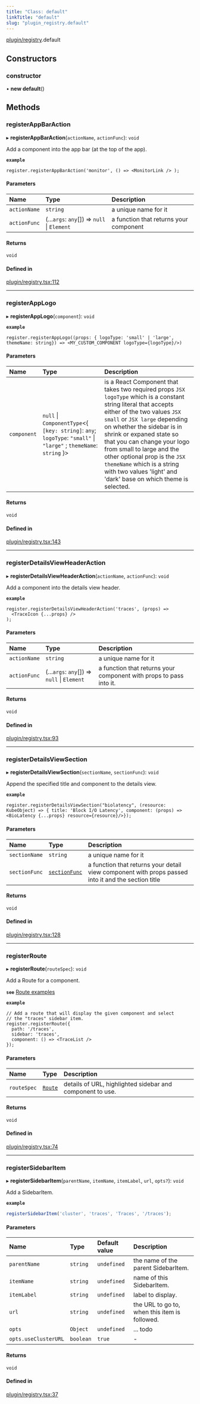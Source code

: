 ```yaml
---
title: "Class: default"
linkTitle: "default"
slug: "plugin_registry.default"
---
```


[plugin/registry](../modules/plugin_registry.md).default

## Constructors

### constructor

• **new default**()

## Methods

### registerAppBarAction

▸ **registerAppBarAction**(`actionName`, `actionFunc`): `void`

Add a component into the app bar (at the top of the app).

**`example`**

```JSX
register.registerAppBarAction('monitor', () => <MonitorLink /> );
```

#### Parameters

| Name | Type | Description |
| :------ | :------ | :------ |
| `actionName` | `string` | a unique name for it |
| `actionFunc` | (...`args`: `any`[]) => ``null`` \| `Element` | a function that returns your component |

#### Returns

`void`

#### Defined in

[plugin/registry.tsx:112](https://github.com/kinvolk/headlamp/blob/168f394/frontend/src/plugin/registry.tsx#L112)

___

### registerAppLogo

▸ **registerAppLogo**(`component`): `void`

**`example`**
```JSX
register.registerAppLogo((props: { logoType: 'small' | 'large', themeName: string}) => <MY_CUSTOM_COMPONENT logoType={logoType}/>)
```

#### Parameters

| Name | Type | Description |
| :------ | :------ | :------ |
| `component` | ``null`` \| `ComponentType`<{ `[key: string]`: `any`; `logoType`: ``"small"`` \| ``"large"`` ; `themeName`: `string`  }\> | is a React Component that takes two required props ```JSX logoType``` which is a constant string literal that accepts either of the two values ```JSX small``` or ```JSX large``` depending on whether the sidebar is in shrink or expaned state so that you can change your logo from small to large and the other optional prop is the ```JSX themeName``` which is a string with two values 'light' and 'dark' base on which theme is selected. |

#### Returns

`void`

#### Defined in

[plugin/registry.tsx:143](https://github.com/kinvolk/headlamp/blob/168f394/frontend/src/plugin/registry.tsx#L143)

___

### registerDetailsViewHeaderAction

▸ **registerDetailsViewHeaderAction**(`actionName`, `actionFunc`): `void`

Add a component into the details view header.

**`example`**

```JSX
register.registerDetailsViewHeaderAction('traces', (props) =>
  <TraceIcon {...props} />
);
```

#### Parameters

| Name | Type | Description |
| :------ | :------ | :------ |
| `actionName` | `string` | a unique name for it |
| `actionFunc` | (...`args`: `any`[]) => ``null`` \| `Element` | a function that returns your component                     with props to pass into it. |

#### Returns

`void`

#### Defined in

[plugin/registry.tsx:93](https://github.com/kinvolk/headlamp/blob/168f394/frontend/src/plugin/registry.tsx#L93)

___

### registerDetailsViewSection

▸ **registerDetailsViewSection**(`sectionName`, `sectionFunc`): `void`

Append the specified title and component to the details view.

**`example`**

```JSX
register.registerDetailsViewSection("biolatency", (resource: KubeObject) => { title: 'Block I/O Latency', component: (props) => <BioLatency {...props} resource={resource}/>});
```

#### Parameters

| Name | Type | Description |
| :------ | :------ | :------ |
| `sectionName` | `string` | a unique name for it |
| `sectionFunc` | [`sectionFunc`](../modules/plugin_registry.md#sectionfunc) | a function that returns your detail view component with props                      passed into it and the section title |

#### Returns

`void`

#### Defined in

[plugin/registry.tsx:128](https://github.com/kinvolk/headlamp/blob/168f394/frontend/src/plugin/registry.tsx#L128)

___

### registerRoute

▸ **registerRoute**(`routeSpec`): `void`

Add a Route for a component.

**`see`** [Route examples](https://github.com/kinvolk/headlamp/blob/main/frontend/src/lib/router.tsx)

**`example`**

```JSX
// Add a route that will display the given component and select
// the "traces" sidebar item.
register.registerRoute({
  path: '/traces',
  sidebar: 'traces',
  component: () => <TraceList />
});
```

#### Parameters

| Name | Type | Description |
| :------ | :------ | :------ |
| `routeSpec` | [`Route`](../interfaces/lib_router.Route.md) | details of URL, highlighted sidebar and component to use. |

#### Returns

`void`

#### Defined in

[plugin/registry.tsx:74](https://github.com/kinvolk/headlamp/blob/168f394/frontend/src/plugin/registry.tsx#L74)

___

### registerSidebarItem

▸ **registerSidebarItem**(`parentName`, `itemName`, `itemLabel`, `url`, `opts?`): `void`

Add a SidebarItem.

**`example`**

```javascript
registerSidebarItem('cluster', 'traces', 'Traces', '/traces');
```

#### Parameters

| Name | Type | Default value | Description |
| :------ | :------ | :------ | :------ |
| `parentName` | `string` | `undefined` | the name of the parent SidebarItem. |
| `itemName` | `string` | `undefined` | name of this SidebarItem. |
| `itemLabel` | `string` | `undefined` | label to display. |
| `url` | `string` | `undefined` | the URL to go to, when this item is followed. |
| `opts` | `Object` | `undefined` | ... todo |
| `opts.useClusterURL` | `boolean` | `true` | - |

#### Returns

`void`

#### Defined in

[plugin/registry.tsx:37](https://github.com/kinvolk/headlamp/blob/168f394/frontend/src/plugin/registry.tsx#L37)
